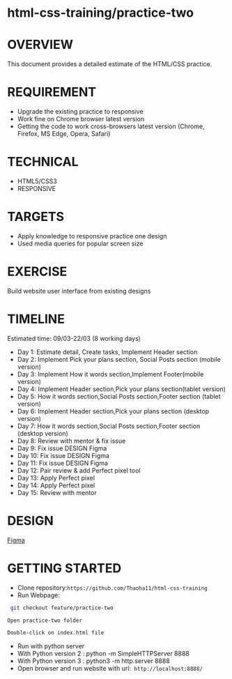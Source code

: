 # html-css-training/practice-two

# OVERVIEW
This document provides a detailed estimate of the HTML/CSS practice.

# REQUIREMENT
- Upgrade the existing practice to responsive 
- Work fine on Chrome browser latest version 
- Getting the code to work cross-browsers latest version (Chrome, Firefox, MS Edge, Opera, Safari)

# TECHNICAL
- HTML5/CSS3 
- RESPONSIVE


# TARGETS
- Apply knowledge to responsive practice one design
- Used media queries for popular screen size

# EXERCISE
 Build website user interface from existing designs

# TIMELINE
 Estimated time: 09/03-22/03 (8 working days)

- Day 1: Estimate detail, Create tasks, Implement Header section 
- Day 2: Implement Pick your plans section, Social Posts section (mobile version)
- Day 3: Implement How it words section,Implement Footer(mobile version)
- Day 4: Implement Header section,Pick your plans section(tablet version)
- Day 5: How it words section,Social Posts section,Footer section (tablet version)
- Day 6: Implement Header section,Pick your plans section (desktop version)
- Day 7: How it words section,Social Posts section,Footer section (desktop version)
- Day 8: Review with mentor & fix issue 
- Day 9: Fix issue DESIGN Figma
- Day 10: Fix issue DESIGN Figma
- Day 11: Fix issue DESIGN Figma
- Day 12: Pair review & add Perfect pixel tool
- Day 13: Apply Perfect pixel 
- Day 14: Apply Perfect pixel 
- Day 15: Review with mentor

# DESIGN
[Figma](https://www.figma.com/file/10PENPX0JMNex3s07Yjs3L/UpBox-(Community)?node-id=1%3A2)

# GETTING STARTED
- Clone repository:``` https://github.com/Thaoha11/html-css-training ```
- Run Webpage:
```bash
 git checkout feature/practice-two
```
```bash
Open practice-two folder
```
```bash
Double-click on index.html file
```
- Run with python server
- With Python version 2 : python -m SimpleHTTPServer 8888
- With Python version 3 : python3 -m http.server 8888
- Open browser and run website with url:``` http://localhost:8888/```
